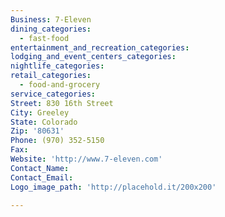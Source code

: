 ```yaml
---
Business: 7-Eleven
dining_categories:
  - fast-food
entertainment_and_recreation_categories:
lodging_and_event_centers_categories:
nightlife_categories:
retail_categories:
  - food-and-grocery
service_categories:
Street: 830 16th Street
City: Greeley
State: Colorado
Zip: '80631'
Phone: (970) 352-5150
Fax:
Website: 'http://www.7-eleven.com'
Contact_Name:
Contact_Email:
Logo_image_path: 'http://placehold.it/200x200'

---
```




